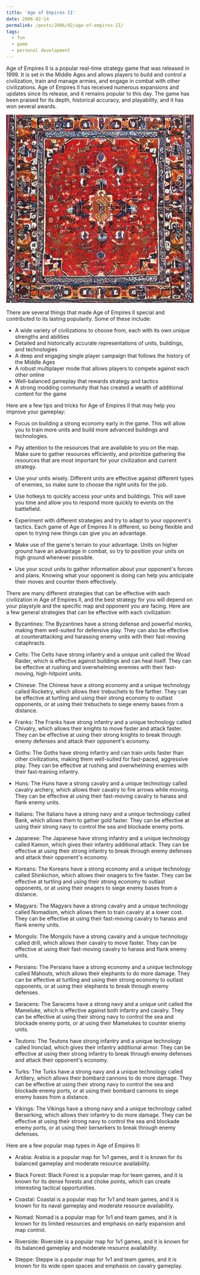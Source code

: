```yaml
---
title: 'Age of Empires II'
date: 2006-02-14
permalink: /posts/2006/02/age-of-empires-II/
tags:
  - fun
  - game
  - personal development
---
```


Age of Empires II is a popular real-time strategy game that was released in 1999. It is set in the Middle Ages and allows players to build and control a civilization, train and manage armies, and engage in combat with other civilizations. Age of Empires II has received numerous expansions and updates since its release, and it remains popular to this day. The game has been praised for its depth, historical accuracy, and playability, and it has won several awards.

<img src='/images/posts/thinking-mechanically.png'> 

There are several things that made Age of Empires II special and contributed to its lasting popularity. Some of these include:

* A wide variety of civilizations to choose from, each with its own unique strengths and abilities
* Detailed and historically accurate representations of units, buildings, and technologies
* A deep and engaging single player campaign that follows the history of the Middle Ages
* A robust multiplayer mode that allows players to compete against each other online
* Well-balanced gameplay that rewards strategy and tactics
* A strong modding community that has created a wealth of additional content for the game

Here are a few tips and tricks for Age of Empires II that may help you improve your gameplay:

* Focus on building a strong economy early in the game. This will allow you to train more units and build more advanced buildings and technologies.

* Pay attention to the resources that are available to you on the map. Make sure to gather resources efficiently, and prioritize gathering the resources that are most important for your civilization and current strategy.

* Use your units wisely. Different units are effective against different types of enemies, so make sure to choose the right units for the job.

* Use hotkeys to quickly access your units and buildings. This will save you time and allow you to respond more quickly to events on the battlefield.

* Experiment with different strategies and try to adapt to your opponent's tactics. Each game of Age of Empires II is different, so being flexible and open to trying new things can give you an advantage.

* Make use of the game's terrain to your advantage. Units on higher ground have an advantage in combat, so try to position your units on high ground whenever possible.

* Use your scout units to gather information about your opponent's forces and plans. Knowing what your opponent is doing can help you anticipate their moves and counter them effectively.

There are many different strategies that can be effective with each civilization in Age of Empires II, and the best strategy for you will depend on your playstyle and the specific map and opponent you are facing. Here are a few general strategies that can be effective with each civilization:

* Byzantines: The Byzantines have a strong defense and powerful monks, making them well-suited for defensive play. They can also be effective at counterattacking and harassing enemy units with their fast-moving cataphracts.

* Celts: The Celts have strong infantry and a unique unit called the Woad Raider, which is effective against buildings and can heal itself. They can be effective at rushing and overwhelming enemies with their fast-moving, high-hitpoint units.

* Chinese: The Chinese have a strong economy and a unique technology called Rocketry, which allows their trebuchets to fire farther. They can be effective at turtling and using their strong economy to outlast opponents, or at using their trebuchets to siege enemy bases from a distance.

* Franks: The Franks have strong infantry and a unique technology called Chivalry, which allows their knights to move faster and attack faster. They can be effective at using their strong knights to break through enemy defenses and attack their opponent's economy.

* Goths: The Goths have strong infantry and can train units faster than other civilizations, making them well-suited for fast-paced, aggressive play. They can be effective at rushing and overwhelming enemies with their fast-training infantry.

* Huns: The Huns have a strong cavalry and a unique technology called cavalry archery, which allows their cavalry to fire arrows while moving. They can be effective at using their fast-moving cavalry to harass and flank enemy units.

* Italians: The Italians have a strong navy and a unique technology called Bank, which allows them to gather gold faster. They can be effective at using their strong navy to control the sea and blockade enemy ports.

* Japanese: The Japanese have strong infantry and a unique technology called Kamon, which gives their infantry additional attack. They can be effective at using their strong infantry to break through enemy defenses and attack their opponent's economy.

* Koreans: The Koreans have a strong economy and a unique technology called Shinkichon, which allows their onagers to fire faster. They can be effective at turtling and using their strong economy to outlast opponents, or at using their onagers to siege enemy bases from a distance.

* Magyars: The Magyars have a strong cavalry and a unique technology called Nomadism, which allows them to train cavalry at a lower cost. They can be effective at using their fast-moving cavalry to harass and flank enemy units.

* Mongols: The Mongols have a strong cavalry and a unique technology called drill, which allows their cavalry to move faster. They can be effective at using their fast-moving cavalry to harass and flank enemy units.

* Persians: The Persians have a strong economy and a unique technology called Mahouts, which allows their elephants to do more damage. They can be effective at turtling and using their strong economy to outlast opponents, or at using their elephants to break through enemy defenses.

* Saracens: The Saracens have a strong navy and a unique unit called the Mameluke, which is effective against both infantry and cavalry. They can be effective at using their strong navy to control the sea and blockade enemy ports, or at using their Mamelukes to counter enemy units.

* Teutons: The Teutons have strong infantry and a unique technology called Ironclad, which gives their infantry additional armor. They can be effective at using their strong infantry to break through enemy defenses and attack their opponent's economy.

* Turks: The Turks have a strong navy and a unique technology called Artillery, which allows their bombard cannons to do more damage. They can be effective at using their strong navy to control the sea and blockade enemy ports, or at using their bombard cannons to siege enemy bases from a distance.

* Vikings: The Vikings have a strong navy and a unique technology called Berserking, which allows their infantry to do more damage. They can be effective at using their strong navy to control the sea and blockade enemy ports, or at using their berserkers to break through enemy defenses.

Here are a few popular map types in Age of Empires II:

* Arabia: Arabia is a popular map for 1v1 games, and it is known for its balanced gameplay and moderate resource availability.

* Black Forest: Black Forest is a popular map for team games, and it is known for its dense forests and choke points, which can create interesting tactical opportunities.

* Coastal: Coastal is a popular map for 1v1 and team games, and it is known for its naval gameplay and moderate resource availability.

* Nomad: Nomad is a popular map for 1v1 and team games, and it is known for its limited resources and emphasis on early expansion and map control.

* Riverside: Riverside is a popular map for 1v1 games, and it is known for its balanced gameplay and moderate resource availability.

* Steppe: Steppe is a popular map for 1v1 and team games, and it is known for its wide open spaces and emphasis on cavalry gameplay.
